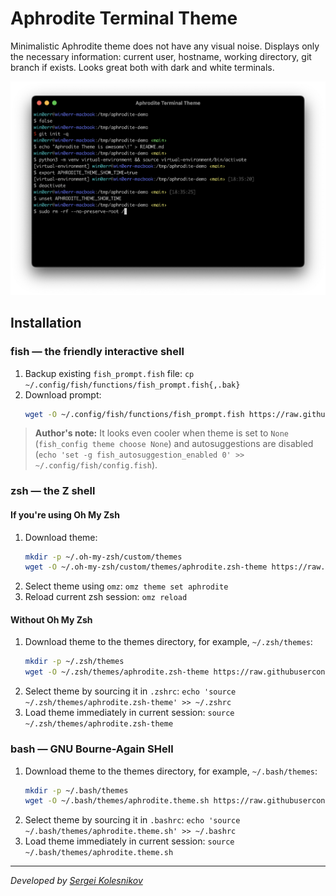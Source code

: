 # Aphrodite Terminal Theme

Minimalistic Aphrodite theme does not have any visual noise. Displays only the necessary information: current user, hostname, working directory, git branch if exists.
Looks great both with dark and white terminals.

![Aphrodite Terminal Theme](./assets/screenshot.png)

## Installation

### **fish** — the friendly interactive shell
1. Backup existing `fish_prompt.fish` file: `cp ~/.config/fish/functions/fish_prompt.fish{,.bak}`
2. Download prompt:
   ```sh
   wget -O ~/.config/fish/functions/fish_prompt.fish https://raw.githubusercontent.com/win0err/aphrodite-terminal-theme/master/fish/fish_prompt.fish
   ```
> **Author's note:** It looks even cooler when theme is set to `None` (`fish_config theme choose None`) and autosuggestions are disabled (`echo 'set -g fish_autosuggestion_enabled 0' >> ~/.config/fish/config.fish`).

### **zsh** — the Z shell

#### If you're using Oh My Zsh

1. Download theme:
   ```sh
   mkdir -p ~/.oh-my-zsh/custom/themes
   wget -O ~/.oh-my-zsh/custom/themes/aphrodite.zsh-theme https://raw.githubusercontent.com/win0err/aphrodite-terminal-theme/master/zsh/aphrodite.zsh-theme
   ```
2. Select theme using `omz`: `omz theme set aphrodite`
3. Reload current zsh session: `omz reload`

#### Without Oh My Zsh

1. Download theme to the themes directory, for example, `~/.zsh/themes`:
   ```sh
   mkdir -p ~/.zsh/themes
   wget -O ~/.zsh/themes/aphrodite.zsh-theme https://raw.githubusercontent.com/win0err/aphrodite-terminal-theme/master/zsh/aphrodite.zsh-theme
   ```
2. Select theme by sourcing it in `.zshrc`: `echo 'source ~/.zsh/themes/aphrodite.zsh-theme' >> ~/.zshrc`
3. Load theme immediately in current session: `source ~/.zsh/themes/aphrodite.zsh-theme`

### bash — GNU Bourne-Again SHell

1. Download theme to the themes directory, for example, `~/.bash/themes`:
   ```sh
   mkdir -p ~/.bash/themes
   wget -O ~/.bash/themes/aphrodite.theme.sh https://raw.githubusercontent.com/win0err/aphrodite-terminal-theme/master/bash/aphrodite.theme.sh
   ```
2. Select theme by sourcing it in `.bashrc`: `echo 'source ~/.bash/themes/aphrodite.theme.sh' >> ~/.bashrc`
3. Load theme immediately in current session: `source ~/.bash/themes/aphrodite.theme.sh`


---
_Developed by [Sergei Kolesnikov](https://github.com/win0err)_
